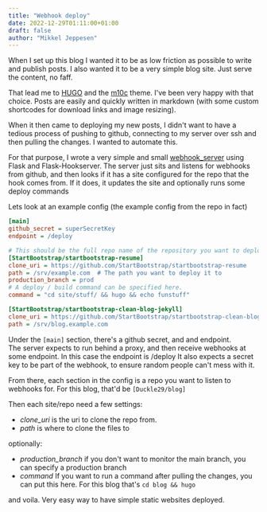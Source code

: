 ```yaml
---
title: "Webhook deploy"
date: 2022-12-29T01:11:00+01:00
draft: false
author: "Mikkel Jeppesen"
---
```


When I set up this blog I wanted it to be as low friction as possible to write and publish posts.
I also wanted it to be a very simple blog site. Just serve the content, no faff.

That lead me to [HUGO](https://gohugo.io/) and the [m10c](https://github.com/vaga/hugo-theme-m10c) theme. 
I've been very happy with that choice. Posts are easily and quickly written in markdown (with some custom shortcodes for
download links and image resizing).

When it then came to deploying my new posts, I didn't want to have a tedious process of pushing to github, connecting
to my server over ssh and then pulling the changes. I wanted to automate this.

For that purpose, I wrote a very simple and small [webhook_server](https://github.com/Duckle29/webhook_server) using 
Flask and Flask-Hookserver. The server just sits and listens for webhooks from github, and then looks if it has a site
configured for the repo that the hook comes from. If it does, it updates the site and optionally runs some deploy commands

Lets look at an example config (the example config from the repo in fact)
```ini
[main]
github_secret = superSecretKey
endpoint = /deploy

# This should be the full repo name of the repository you want to deploy
[StartBootstrap/startbootstrap-resume]
clone_uri = https://github.com/StartBootstrap/startbootstrap-resume
path = /srv/example.com  # The path you want to deploy it to
production_branch = prod
# A deploy / build command can be specified here.
command = "cd site/stuff/ && hugo && echo funstuff"

[StartBootstrap/startbootstrap-clean-blog-jekyll]
clone_uri = https://github.com/StartBootstrap/startbootstrap-clean-blog-jekyll
path = /srv/blog.example.com
```

Under the `[main]` section, there's a github secret, and and endpoint.  
The server expects to run behind a proxy, and then receive webhooks at some endpoint. In this case the endpoint is /deploy
It also expects a secret key to be part of the webhook, to ensure random people can't mess with it. 

From there, each section in the config is a repo you want to listen to webhooks for. For this blog, that'd be 
`[Duckle29/blog]`

Then each site/repo need a few settings:
- *clone_uri* is the uri to clone the repo from.
- *path* is where to clone the files to

optionally:
- *production_branch* if you don't want to monitor the main branch, you can specify a production branch
- *command* If you want to run a command after pulling the changes, you can put this here.
For this blog that's `cd blog && hugo`

and voila. Very easy way to have simple static websites deployed. 